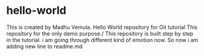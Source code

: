 # hello-world 
This is created by Madhu Vemula.
Hello World repository for Git tutorial
This repository for the only demo purpose./
This repository is built step by step in the tutorial.
i am going through different kind of emotion now. 
So now i am adding new line to readme.md
